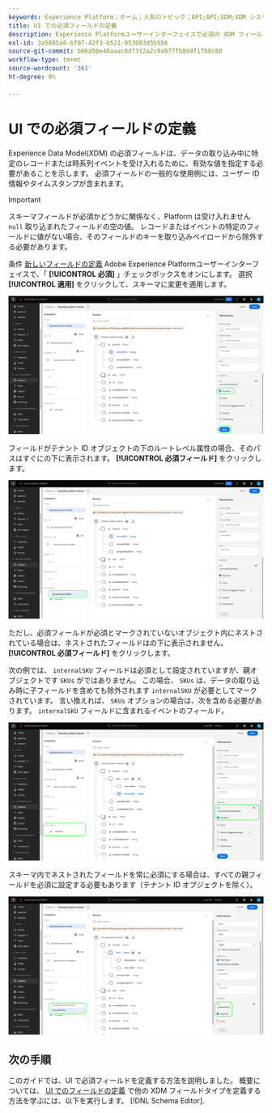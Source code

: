 ```yaml
---
keywords: Experience Platform；ホーム；人気のトピック；API;API;XDM;XDM システム；エクスペリエンスデータモデル；データモデル；ui；ワークスペース；必須；フィールド；
title: UI での必須フィールドの定義
description: Experience Platformユーザーインターフェイスで必須の XDM フィールドを定義する方法を説明します。
exl-id: 3a5885a0-6f07-42f3-b521-053083d5b556
source-git-commit: b66a50e40aaac8df312a2c9a977fb8d4f1fb0c80
workflow-type: tm+mt
source-wordcount: '361'
ht-degree: 0%

---
```


# UI での必須フィールドの定義

Experience Data Model(XDM) の必須フィールドは、データの取り込み中に特定のレコードまたは時系列イベントを受け入れるために、有効な値を指定する必要があることを示します。 必須フィールドの一般的な使用例には、ユーザー ID 情報やタイムスタンプが含まれます。

>[!IMPORTANT]
>
>スキーマフィールドが必須かどうかに関係なく、Platform は受け入れません `null` 取り込まれたフィールドの空の値。 レコードまたはイベントの特定のフィールドに値がない場合、そのフィールドのキーを取り込みペイロードから除外する必要があります。

条件 [新しいフィールドの定義](./overview.md#define) Adobe Experience Platformユーザーインターフェイスで、「 **[!UICONTROL 必須]** 」チェックボックスをオンにします。 選択 **[!UICONTROL 適用]** をクリックして、スキーマに変更を適用します。

![必須チェックボックス](../../images/ui/fields/required/root.png)

フィールドがテナント ID オブジェクトの下のルートレベル属性の場合、そのパスはすぐにの下に表示されます。 **[!UICONTROL 必須フィールド]** をクリックします。

![ルートレベルの必須フィールド](../../images/ui/fields/required/applied.png)

ただし、必須フィールドが必須とマークされていないオブジェクト内にネストされている場合は、ネストされたフィールドはの下に表示されません。 **[!UICONTROL 必須フィールド]** をクリックします。

次の例では、 `internalSKU` フィールドは必須として設定されていますが、親オブジェクトです `SKUs` がではありません。 この場合、 `SKUs` は、データの取り込み時に子フィールドを含めても除外されます `internalSKU` が必要としてマークされています。 言い換えれば、 `SKUs` オプションの場合は、次を含める必要があります。 `internalSKU` フィールドに含まれるイベントのフィールド。

![入れ子の必須フィールド](../../images/ui/fields/required/nested.png)

スキーマ内でネストされたフィールドを常に必須にする場合は、すべての親フィールドを必須に設定する必要もあります（テナント ID オブジェクトを除く）。

![親および子の必須フィールド](../../images/ui/fields/required/parent-and-child.png)

## 次の手順

このガイドでは、UI で必須フィールドを定義する方法を説明しました。 概要については、 [UI でのフィールドの定義](./overview.md#special) で他の XDM フィールドタイプを定義する方法を学ぶには、以下を実行します。 [!DNL Schema Editor].
